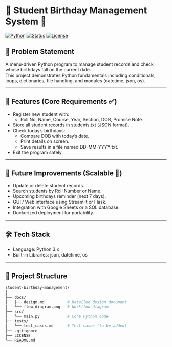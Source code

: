 # 🎂 Student Birthday Management System 🎉

[![Python](https://img.shields.io/badge/Python-3.12.5-blue.svg)](https://www.python.org/)
[![Status](https://img.shields.io/badge/Project-Mini%20Project-success)]()
[![License](https://img.shields.io/badge/License-MIT-green.svg)](LICENSE)

## 📌 Problem Statement
A menu-driven Python program to manage student records and check whose birthdays fall on the current date.  
This project demonstrates Python fundamentals including conditionals, loops, dictionaries, file handling, and modules (datetime, json, os).  

---

## 🚀 Features (Core Requirements ✅)
- Register new student with:
  - Roll No, Name, Course, Year, Section, DOB, Promise Note  
- Store all student records in students.txt (JSON format).  
- Check today’s birthdays:
  - Compare DOB with today’s date.  
  - Print details on screen.  
  - Save results in a file named DD-MM-YYYY.txt.  
- Exit the program safely.  

---

## 🔮 Future Improvements (Scalable 🚀)
- Update or delete student records.  
- Search students by Roll Number or Name.  
- Upcoming birthdays reminder (next 7 days).  
- GUI / Web interface using Streamlit or Flask.  
- Integration with Google Sheets or a SQL database.  
- Dockerized deployment for portability.  

---

## 🛠 Tech Stack
- Language: Python 3.x  
- Built-in Libraries: json, datetime, os  

---

## 📂 Project Structure
```bash
student-birthday-management/
│
├── docs/
│   ├── design.md          # Detailed design document
│   └── flow_diagram.png   # Workflow diagram
├── src/
│   └── main.py            # Core Python code
├── tests/
│   └── test_cases.md      # Test cases (to be added)
├── .gitignore
├── LICENSE
└── README.md
